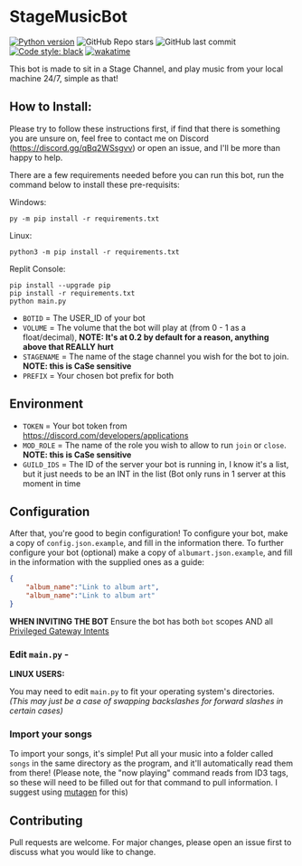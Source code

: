 # StageMusicBot

[![Python version](https://img.shields.io/badge/python-3.9-blue.svg)](https://python.org)
![GitHub Repo stars](https://img.shields.io/github/stars/BritishBenji/StageMusicBot)
![GitHub last commit](https://img.shields.io/github/last-commit/BritishBenji/StageMusicBot)
[![Code style: black](https://img.shields.io/badge/code%20style-black-000000.svg)](https://github.com/psf/black)
[![wakatime](https://wakatime.com/badge/github/BritishBenji/StageMusicBot.svg)](https://wakatime.com/badge/github/BritishBenji/StageMusicBot)

This bot is made to sit in a Stage Channel, and play music from your local machine 24/7, simple as that!

## How to Install: 

Please try to follow these instructions first, if find that there is something you are unsure on, feel free to contact me on Discord (https://discord.gg/qBq2WSsgvv) or open an issue, and I'll be more than happy to help.

There are a few requirements needed before you can run this bot, run the command below to install these pre-requisits:

Windows:
```
py -m pip install -r requirements.txt
```
Linux:
```
python3 -m pip install -r requirements.txt
```
Replit Console:
```
pip install --upgrade pip
pip install -r requirements.txt
python main.py
```

- `BOTID` = The USER_ID of your bot
- `VOLUME` = The volume that the bot will play at (from 0 - 1 as a float/decimal), **NOTE: It's at 0.2 by default for a reason, anything above that REALLY hurt**
- `STAGENAME` = The name of the stage channel you wish for the bot to join. **NOTE: this is CaSe sensitive**
- `PREFIX` = Your chosen bot prefix for both

## Environment
- `TOKEN` = Your bot token from https://discord.com/developers/applications
- `MOD_ROLE` = The name of the role you wish to allow to run `join` or `close`. **NOTE: this is CaSe sensitive**
- `GUILD_IDS` = The ID of the server your bot is running in, I know it's a list, but it just needs to be an INT in the list (Bot only runs in 1 server at this moment in time


## Configuration
After that, you're good to begin configuration!
To configure your bot, make a copy of `config.json.example`, and fill in the information there.
To further configure your bot (optional) make a copy of `albumart.json.example`, and fill in the information with the supplied ones as a guide:
```json
{
    "album_name":"Link to album art",
    "album_name":"Link to album art"
}
```

**WHEN INVITING THE BOT**
Ensure the bot has both `bot` scopes AND all [Privileged Gateway Intents](https://discord.com/developers/docs/topics/gateway#gateway-intents)

### Edit `main.py` - 

**LINUX USERS:**

You may need to edit `main.py` to fit your operating system's directories. *(This may just be a case of swapping backslashes for forward slashes in certain cases)*

### Import your songs

To import your songs, it's simple! Put all your music into a folder called `songs` in the same directory as the program, and it'll automatically read them from there! (Please note, the "now playing" command reads from ID3 tags, so these will need to be filled out for that command to pull information. I suggest using [mutagen](https://mutagen.readthedocs.io/) for this)

## Contributing
Pull requests are welcome. For major changes, please open an issue first to discuss what you would like to change.
